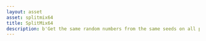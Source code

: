 ```yaml
---
layout: asset
asset: splitmix64
title: SplitMix64
description: b'Get the same random numbers from the same seeds on all platforms supported by Defold.'
---
```


